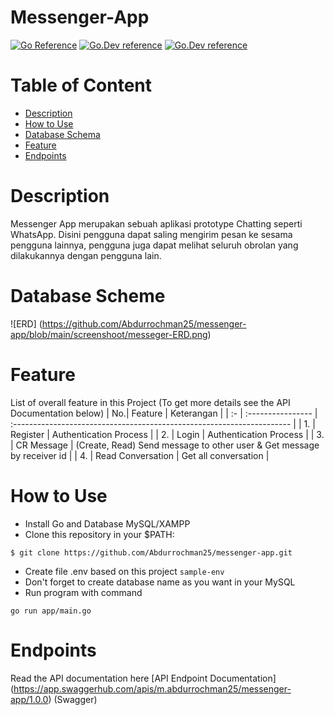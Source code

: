 # Messenger-App
[![Go Reference](https://pkg.go.dev/badge/golang.org/x/example.svg)](https://pkg.go.dev/golang.org/x/example)
[![Go.Dev reference](https://img.shields.io/badge/gorm-reference-blue?logo=go&logoColor=white)](https://pkg.go.dev/gorm.io/gorm?tab=doc)
[![Go.Dev reference](https://img.shields.io/badge/echo-reference-blue?logo=go&logoColor=white)](https://github.com/labstack/echo)

# Table of Content
- [Description](#description)
- [How to Use](#how-to-use)
- [Database Schema](#database-schema)
- [Feature](#feature)
- [Endpoints](#endpoints)

# Description
Messenger App merupakan sebuah aplikasi prototype Chatting seperti WhatsApp. Disini pengguna dapat saling mengirim pesan ke sesama pengguna lainnya, pengguna juga dapat melihat seluruh obrolan yang dilakukannya dengan pengguna lain.

# Database Scheme
![ERD] (https://github.com/Abdurrochman25/messenger-app/blob/main/screenshoot/messeger-ERD.png)

# Feature 
List of overall feature in this Project (To get more details see the API Documentation below)
| No.| Feature           | Keterangan                                                             |
| :- | :---------------- | :--------------------------------------------------------------------- |
| 1. | Register          | Authentication Process                                                 |
| 2. | Login             | Authentication Process                                                 |
| 3. | CR Message        | (Create, Read) Send message to other user & Get message by receiver id |
| 4. | Read Conversation | Get all conversation                                                   |

# How to Use
- Install Go and Database MySQL/XAMPP
- Clone this repository in your $PATH:
```
$ git clone https://github.com/Abdurrochman25/messenger-app.git
```
- Create file .env based on this project 
``
sample-env
``
- Don't forget to create database name as you want in your MySQL
- Run program with command
```
go run app/main.go
```

# Endpoints
Read the API documentation here [API Endpoint Documentation] (https://app.swaggerhub.com/apis/m.abdurrochman25/messenger-app/1.0.0) (Swagger)
